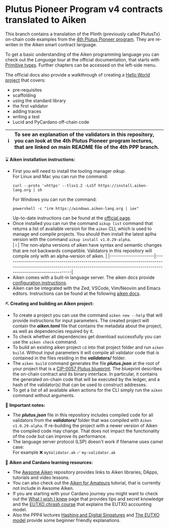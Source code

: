 # Plutus Pioneer Program v4 contracts translated to Aiken 

This branch contains a translation of the Plinth (previously called PlutusTx) on-chain code examples from the 
[4th Plutus Pioneer program](https://github.com/input-output-hk/plutus-pioneer-program/tree/fourth-iteration). 
They are re-writen in the Aiken smart contract language. 

To get a basic understanding of the Aiken programming language you can check out the *Language tour* at the official documentation, that 
starts with [Primitive types](https://aiken-lang.org/language-tour/primitive-types). Further chapters can be accessed on the left-side menu. 

The official docs also provide a walkthrough of creating a [Hello World project](https://aiken-lang.org/example--hello-world/basics) that covers: 
* pre-requisites
* scaffolding
* using the standard library
* the first validator
* adding traces
* writing a test
* Lucid and PyCardano off-chain code  

| :information_source: | To see an explanation of the validators in this repository, you can look at the 4th Plutus Pioneer program lectures, that are linked on main README file of the 4th PPP branch. |
|----------------------|:--------------------------------------------------------------------------------------------------------------------------------------------------------------------------------|

:hourglass: **Aiken installation instructions:**
* First you will need to install the tooling manager *aikup*.<br>
  For Linux and Mac you can run the command:
  ```console
  curl --proto '=https' --tlsv1.2 -LsSf https://install.aiken-lang.org | sh
  ```
  For Windows you can run the command:
  ```console
  powershell -c "irm https://windows.aiken-lang.org | iex"
  ```
  Up-to-date instructions can be found at the [official page](https://aiken-lang.org/installation-instructions). 
* Once installed you can run the command `aikup list` command that returns a list of available version for the `aiken` CLI, which is used to manage and compile projects. 
  You should then install the latest aplha version with the command `aikup install v1.0.29-alpha`.<br> 
| :information_source: | The non-alpha versions of aiken have syntax and semantic changes that are not backwards compatible. Validators in this repository will compile only with an alpha-version of aiken. |
|----------------------|:------------------------------------------------------------------------------------------------------------------------------------------------------------------------------------| 
* Aiken comes with a built-in language server. The aiken docs provide [configuration instructions](https://aiken-lang.org/installation-instructions#language-server). 
* Aiken can be integrated with the Zed, VSCode, Vim/Neovim and Emacs editors. Instructions can be found at the following [aiken docs](https://aiken-lang.org/installation-instructions#editor-integrations).  

:pick: **Creating and building an Aiken project:**
* To create a project you can use the command `aiken new --help` that will provide instructions for input parameters. The created project 
  will contain the ***aiken.toml*** file that contains the metadata about the project, as well as dependencies required by it. 
* To check whether all dependencies get download successfully you can use the `aiken check` command. 
* To build an existing aiken project `cd` into that project folder and run `aiken build`. Without input parameters it will compile all validator 
  code that is contained in the files residing in the ***validators/*** folder. 
* The `aiken build` command generates the file ***plutus.json*** at the root of your project that is a [CIP-0057 Plutus blueprint](https://cips.cardano.org/cip/CIP-0057). 
  The blueprint describes the on-chain contract and its binary interface. In particular, it contains the generated on-chain code that will be executed by the ledger, 
  and a hash of the validator(s) that can be used to construct addresses. 
* To get a list of all available aiken actions for the CLI simply run the `aiken` command without arguments. 

:open_book: **Important notes:**
* The ***plutus.json*** file in this repository includes compiled code for all validators from the ***validators/*** folder that was 
  compiled with `Aiken v1.0.29-alpha`. If re-building the project with a newer version of Aiken the compiled code may change. 
  That does not impact the functionality of the code but can improve its performance. 
* The language server protocol (LSP) doesn't work if filename uses camel case:<br> 
  For example ❌ `myValidator.ak` ✅ `my-validator.ak`  

:green_heart: **Aiken and Cardano learning resources:**
* The [Awsome Aiken](https://github.com/aiken-lang/awesome-aiken) repository provides links to Aiken libraries, DApps, tutorials and video lessons.
* You can also check out the [Aiken for Amateurs](https://piefayth.github.io/blog/pages/aiken1/) tutorial, that is currently not include in Awsome Aiken. 
* If you are starting with your Cardano journey you might want to check out the [What I wish I knew](https://aiken-lang.org/fundamentals/what-i-wish-i-knew) 
  page that provides tips and secret knowledge and the [EUTXO chrash course](https://aiken-lang.org/fundamentals/eutxo) that explains the EUTXO accounting model. 
* Also the PPP4 lectures [Hashing and Digital Singatures](https://youtu.be/f-WKPWbk9Jg) and [The EUTXO model](https://youtu.be/ulYDNaEKf4g) provide some 
  beginner friendly explanations. 
  